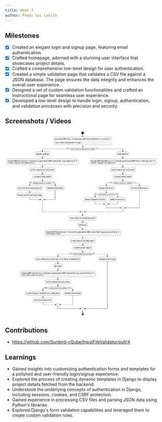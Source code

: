```yaml
---
title: Week 3
author: Peddi Sai Lohith
---
```


## Milestones

- [x] Created an elegant login and signup page, featuring email authentication.
- [x] Crafted homepage, adorned with a stunning user interface that showcases project details.
- [x] Crafted a comprehensive low-level design for user authentication.
- [x] Created a simple validation page that validates a CSV file against a JSON database. The page ensures the data integrity and enhances the overall user experience.
- [x] Designed a set of custom validation functionalities and crafted an instructional page for seamless user experience.
- [x] Developed a low-level design to handle login, signup, authentication, and validation processes with precision and security.

## Screenshots / Videos

![Login and Signup Page](./images/low_level_login.jpeg)

## Contributions

- https://github.com/Sunbird-cQube/InputFileValidator/pull/4

## Learnings

- Gained insights into customizing authentication forms and templates for a polished and user-friendly login/signup experience.
- Explored the process of creating dynamic templates in Django to display project details fetched from the backend.
- Understood the underlying concepts of authentication in Django, including sessions, cookies, and CSRF protection.
- Gained experience in processing CSV files and parsing JSON data using Python's libraries.
- Explored Django's form validation capabilities and leveraged them to create custom validation rules.
